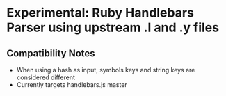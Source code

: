 # Experimental: Ruby Handlebars Parser using upstream .l and .y files

## Compatibility Notes

- When using a hash as input, symbols keys and string keys are considered different
- Currently targets handlebars.js master
